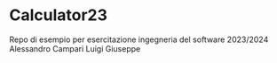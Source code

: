 # Calculator23
Repo di esempio per esercitazione ingegneria del software 2023/2024
Alessandro Campari
Luigi Giuseppe 
